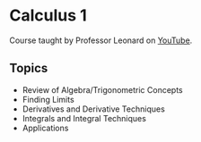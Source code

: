 # Calculus 1

Course taught by Professor Leonard on [YouTube](https://www.youtube.com/playlist?list=PLF797E961509B4EB5).

## Topics
* Review of Algebra/Trigonometric Concepts
* Finding Limits
* Derivatives and Derivative Techniques
* Integrals and Integral Techniques
* Applications